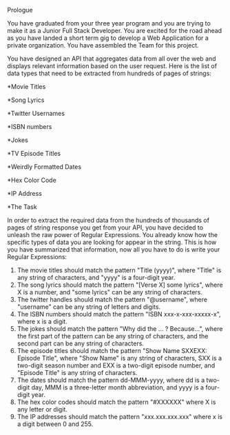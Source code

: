 Prologue

You have graduated from your three year program and you are trying to make it as a Junior Full Stack Developer. You are excited for the road ahead as you have landed a short term gig to develop a Web Application for a private organization. You have assembled the Team for this project.

You have designed an API that aggregates data from all over the web and displays relevant information based on the user request. Here is the list of data types that need to be extracted from hundreds of pages of strings:

*Movie Titles

*Song Lyrics

*Twitter Usernames

*ISBN numbers

*Jokes

*TV Episode Titles

*Weirdly Formatted Dates

*Hex Color Code

*IP Address

*The Task

In order to extract the required data from the hundreds of thousands of pages of string response you get from your API, you have decided to unleash the raw power of Regular Expressions. You already know how the specific types of data you are looking for appear in the string. This is how you have summarized that information, now all you have to do is write your Regular Expressions:

1. The movie titles should match the pattern "Title (yyyy)", where "Title" is any string of characters, and "yyyy" is a four-digit year.
2. The song lyrics should match the pattern "[Verse X] some lyrics", where X is a number, and "some lyrics" can be any string of characters.
3. The twitter handles should match the pattern "@username", where "username" can be any string of letters and digits.
4. The ISBN numbers should match the pattern "ISBN xxx-x-xxx-xxxxx-x", where x is a digit.
5. The jokes should match the pattern "Why did the ... ? Because...", where the first part of the pattern can be any string of characters, and the second part can be any string of characters.
6. The episode titles should match the pattern "Show Name SXXEXX: Episode Title", where "Show Name" is any string of characters, SXX is a two-digit season number and EXX is a two-digit episode number, and "Episode Title" is any string of characters.
7. The dates should match the pattern dd-MMM-yyyy, where dd is a two-digit day, MMM is a three-letter month abbreviation, and yyyy is a four-digit year.
8. The hex color codes should match the pattern "#XXXXXX" where X is any letter or digit.
9. The IP addresses should match the pattern "xxx.xxx.xxx.xxx" where x is a digit between 0 and 255.
